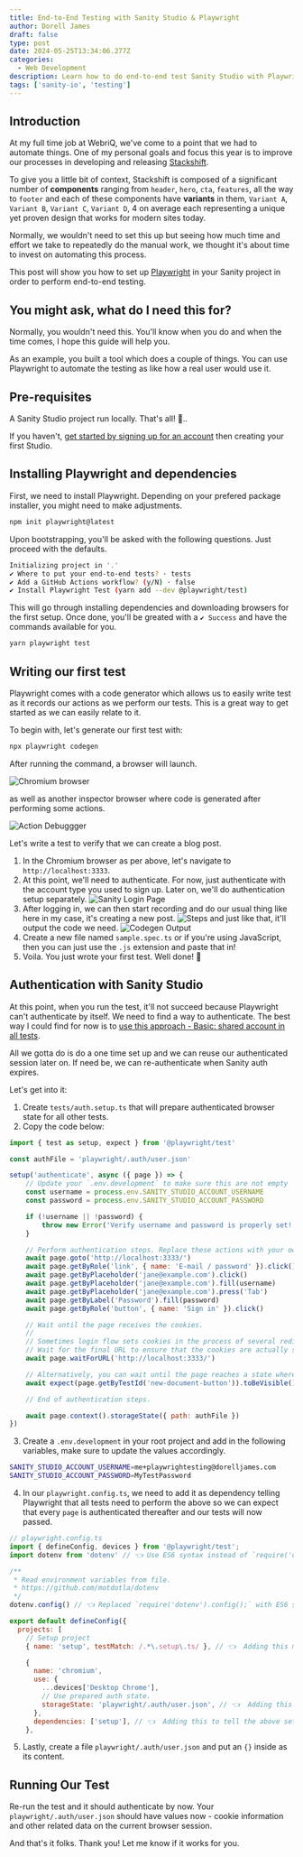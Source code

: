 ```yaml
---
title: End-to-End Testing with Sanity Studio & Playwright
author: Dorell James
draft: false
type: post
date: 2024-05-25T13:34:06.277Z
categories:
  - Web Development
description: Learn how to do end-to-end test Sanity Studio with Playwright
tags: ['sanity-io', 'testing']
---
```


## Introduction

At my full time job at WebriQ, we've come to a point that we had to automate things. One of my personal goals and focus this year is to improve our processes in developing and releasing [Stackshift](https://www.webriq.com/stackshift).

To give you a little bit of context, Stackshift is composed of a significant number of **components** ranging from `header`, `hero`, `cta`, `features`, all the way to `footer` and each of these components have **variants** in them, `Variant A`, `Variant B`, `Variant C`, `Variant D`, 4 on average each representing a unique yet proven design that works for modern sites today.

Normally, we wouldn't need to set this up but seeing how much time and effort we take to repeatedly do the manual work, we thought it's about time to invest on automating this process.

This post will show you how to set up [Playwright](https://playwright.dev/) in your Sanity project in order to perform end-to-end testing.

## You might ask, what do I need this for?

Normally, you wouldn't need this. You'll know when you do and when the time comes, I hope this guide will help you.

As an example, you built a tool which does a couple of things. You can use Playwright to automate the testing as like how a real user would use it.

## Pre-requisites

A Sanity Studio project run locally. That's all! 👏..

If you haven't, [get started by signing up for an account](https://www.sanity.io/get-started) then creating your first Studio.

## Installing Playwright and dependencies

First, we need to install Playwright. Depending on your prefered package installer, you might need to make adjustments.

```bash
npm init playwright@latest
```

Upon bootstrapping, you'll be asked with the following questions. Just proceed with the defaults.

```bash
Initializing project in '.'
✔︎ Where to put your end-to-end tests? ⋅ tests
✔︎ Add a GitHub Actions workflow? (y/N) ⋅ false
✔︎ Install Playwright Test (yarn add --dev @playwright/test)
```

This will go through installing dependencies and downloading browsers for the first setup. Once done, you'll be greated with a `✔︎ Success` and have the commands available for you.

```sh
yarn playwright test
```

## Writing our first test

Playwright comes with a code generator which allows us to easily write test as it records our actions as we perform our tests. This is a great way to get started as we can easily relate to it.

To begin with, let's generate our first test with:

```sh
npx playwright codegen
```

After running the command, a browser will launch.

![Chromium browser](./browser.png)

as well as another inspector browser where code is generated after performing some actions.

![Action Debuggger](./recorder.png)

Let's write a test to verify that we can create a blog post.

1. In the Chromium browser as per above, let's navigate to `http://localhost:3333`.
2. At this point, we'll need to authenticate. For now, just authenticate with the account type you used to sign up. Later on, we'll do authentication setup separately.
   ![Sanity Login Page](./authenticate.png)
3. After logging in, we can then start recording and do our usual thing like here in my case, it's creating a new post.
   ![Steps](./steps.gif)
   and just like that, it'll output the code we need.
   ![Codegen Output](./codgen_output.png)
4. Create a new file named `sample.spec.ts` or if you're using JavaScript, then you can just use the `.js` extension and paste that in!
5. Voila. You just wrote your first test. Well done! 👏

## Authentication with Sanity Studio

At this point, when you run the test, it'll not succeed because Playwright can't authenticate by itself. We need to find a way to authenticate. The best way I could find for now is to [use this approach - Basic: shared account in all tests](https://playwright.dev/docs/auth#basic-shared-account-in-all-tests).

All we gotta do is do a one time set up and we can reuse our authenticated session later on. If need be, we can re-authenticate when Sanity auth expires.

Let's get into it:

1. Create `tests/auth.setup.ts` that will prepare authenticated browser state for all other tests.
2. Copy the code below:

```js
import { test as setup, expect } from '@playwright/test'

const authFile = 'playwright/.auth/user.json'

setup('authenticate', async ({ page }) => {
	// Update your `.env.development` to make sure this are not empty
	const username = process.env.SANITY_STUDIO_ACCOUNT_USERNAME
	const password = process.env.SANITY_STUDIO_ACCOUNT_PASSWORD

	if (!username || !password) {
		throw new Error('Verify username and password is properly set!')
	}

	// Perform authentication steps. Replace these actions with your own.
	await page.goto('http://localhost:3333/')
	await page.getByRole('link', { name: 'E-mail / password' }).click()
	await page.getByPlaceholder('jane@example.com').click()
	await page.getByPlaceholder('jane@example.com').fill(username)
	await page.getByPlaceholder('jane@example.com').press('Tab')
	await page.getByLabel('Password').fill(password)
	await page.getByRole('button', { name: 'Sign in' }).click()

	// Wait until the page receives the cookies.
	//
	// Sometimes login flow sets cookies in the process of several redirects.
	// Wait for the final URL to ensure that the cookies are actually set.
	await page.waitForURL('http://localhost:3333/')

	// Alternatively, you can wait until the page reaches a state where all cookies are set.
	await expect(page.getByTestId('new-document-button')).toBeVisible()

	// End of authentication steps.

	await page.context().storageState({ path: authFile })
})
```

3. Create a `.env.development` in your root project and add in the following variables, make sure to update the values accordingly.

```sh
SANITY_STUDIO_ACCOUNT_USERNAME=me+playwrightesting@dorelljames.com
SANITY_STUDIO_ACCOUNT_PASSWORD=MyTestPassword
```

4. In our `playwright.config.ts`, we need to add it as dependency telling Playwright that all tests need to perform the above so we can expect that every `page` is authenticated thereafter and our tests will now passed.

```js
// playwright.config.ts
import { defineConfig, devices } from '@playwright/test';
import dotenv from 'dotenv' // 👈 Use ES6 syntax instead of `require('dotenv').config()

/**
 * Read environment variables from file.
 * https://github.com/motdotla/dotenv
 */
dotenv.config() // 👈 Replaced `require('dotenv').config();` with ES6 so our `.env.development` variable will be read.

export default defineConfig({
  projects: [
    // Setup project
    { name: 'setup', testMatch: /.*\.setup\.ts/ }, // 👈  Adding this matcher

    {
      name: 'chromium',
      use: {
        ...devices['Desktop Chrome'],
        // Use prepared auth state.
        storageState: 'playwright/.auth/user.json', // 👈  Adding this auth file storage
      },
      dependencies: ['setup'], // 👈  Adding this to tell the above setup is needed before this
    },

```

5. Lastly, create a file `playwright/.auth/user.json` and put an `{}` inside as its content.

## Running Our Test

Re-run the test and it should authenticate by now. Your `playwright/.auth/user.json` should have values now - cookie information and other related data on the current browser session.

And that's it folks. Thank you! Let me know if it works for you.
